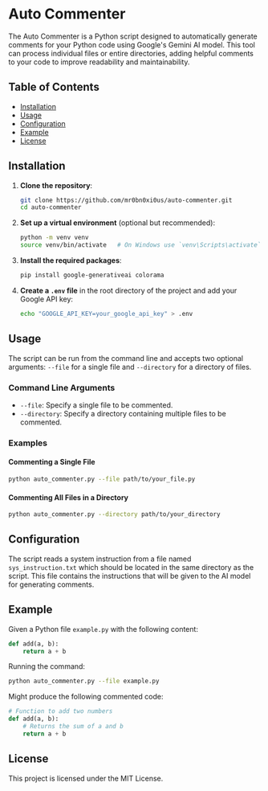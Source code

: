 # Auto Commenter

The Auto Commenter is a Python script designed to automatically generate comments for your Python code using Google's Gemini AI model. This tool can process individual files or entire directories, adding helpful comments to your code to improve readability and maintainability.

## Table of Contents
- [Installation](#installation)
- [Usage](#usage)
- [Configuration](#configuration)
- [Example](#example)
- [License](#license)

## Installation

1. **Clone the repository**:
    ```sh
    git clone https://github.com/mr0bn0xi0us/auto-commenter.git
    cd auto-commenter
    ```

2. **Set up a virtual environment** (optional but recommended):
    ```sh
    python -m venv venv
    source venv/bin/activate   # On Windows use `venv\Scripts\activate`
    ```

3. **Install the required packages**:
    ```sh
    pip install google-generativeai colorama
    ```

4. **Create a `.env` file** in the root directory of the project and add your Google API key:
    ```sh
    echo "GOOGLE_API_KEY=your_google_api_key" > .env
    ```

## Usage

The script can be run from the command line and accepts two optional arguments: `--file` for a single file and `--directory` for a directory of files.

### Command Line Arguments

- `--file`: Specify a single file to be commented.
- `--directory`: Specify a directory containing multiple files to be commented.

### Examples

#### Commenting a Single File

```sh
python auto_commenter.py --file path/to/your_file.py
```

#### Commenting All Files in a Directory

```sh
python auto_commenter.py --directory path/to/your_directory
```

## Configuration

The script reads a system instruction from a file named `sys_instruction.txt` which should be located in the same directory as the script. This file contains the instructions that will be given to the AI model for generating comments.

## Example

Given a Python file `example.py` with the following content:

```python
def add(a, b):
    return a + b
```

Running the command:

```sh
python auto_commenter.py --file example.py
```

Might produce the following commented code:

```python
# Function to add two numbers
def add(a, b):
    # Returns the sum of a and b
    return a + b
```

## License

This project is licensed under the MIT License.
